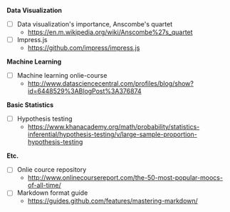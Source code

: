 **Data Visualization**
- [ ] Data visualization's importance, Anscombe's quartet
  - https://en.m.wikipedia.org/wiki/Anscombe%27s_quartet
- [ ] Impress.js
  - https://github.com/impress/impress.js

**Machine Learning**
- [ ] Machine learning onlie-course
  - http://www.datasciencecentral.com/profiles/blog/show?id=6448529%3ABlogPost%3A376874

**Basic Statistics**
- [ ] Hypothesis testing
  - https://www.khanacademy.org/math/probability/statistics-inferential/hypothesis-testing/v/large-sample-proportion-hypothesis-testing

**Etc.**
- [ ] Onlie cource repository
  - http://www.onlinecoursereport.com/the-50-most-popular-moocs-of-all-time/
- [ ] Markdown format guide
  - https://guides.github.com/features/mastering-markdown/
